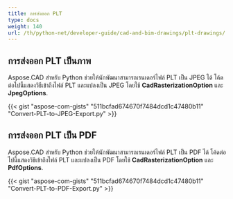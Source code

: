 ```yaml
---
title: การส่งออก PLT
type: docs
weight: 140
url: /th/python-net/developer-guide/cad-and-bim-drawings/plt-drawings/
---
```


## **การส่งออก PLT เป็นภาพ**

Aspose.CAD สำหรับ Python ช่วยให้นักพัฒนาสามารถเรนเดอร์ไฟล์ PLT เป็น JPEG ได้ โค้ดต่อไปนี้แสดงวิธีเข้าถึงไฟล์ PLT และแปลงเป็น JPEG โดยใช้ **CadRasterizationOption** และ **JpegOptions**.

{{< gist "aspose-com-gists" "511bcfad674670f7484dcd1c47480b11" "Convert-PLT-to-JPEG-Export.py" >}}

## **การส่งออก PLT เป็น PDF**

Aspose.CAD สำหรับ Python ช่วยให้นักพัฒนาสามารถเรนเดอร์ไฟล์ PLT เป็น PDF ได้ โค้ดต่อไปนี้แสดงวิธีเข้าถึงไฟล์ PLT และแปลงเป็น PDF โดยใช้ **CadRasterizationOption** และ **PdfOptions**.

{{< gist "aspose-com-gists" "511bcfad674670f7484dcd1c47480b11" "Convert-PLT-to-PDF-Export.py" >}}
